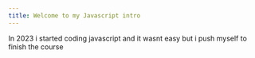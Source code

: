 ```yaml
---
title: Welcome to my Javascript intro
---
```


In 2023 i started coding javascript and it wasnt easy but i push myself to finish the course 
